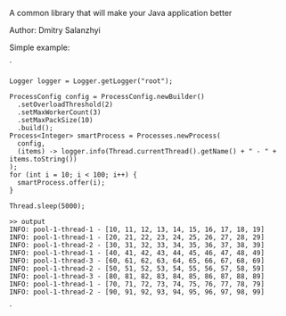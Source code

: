 A common library that will make your Java application better

Author: Dmitry Salanzhyi

Simple example:

`

    Logger logger = Logger.getLogger("root");
    
    ProcessConfig config = ProcessConfig.newBuilder()
      .setOverloadThreshold(2)
      .setMaxWorkerCount(3)
      .setMaxPackSize(10)
      .build();
    Process<Integer> smartProcess = Processes.newProcess(
      config,
      (items) -> logger.info(Thread.currentThread().getName() + " - " + items.toString())
    );
    for (int i = 10; i < 100; i++) {
      smartProcess.offer(i);
    }
    
    Thread.sleep(5000);

    >> output
    INFO: pool-1-thread-1 - [10, 11, 12, 13, 14, 15, 16, 17, 18, 19]
    INFO: pool-1-thread-1 - [20, 21, 22, 23, 24, 25, 26, 27, 28, 29]
    INFO: pool-1-thread-2 - [30, 31, 32, 33, 34, 35, 36, 37, 38, 39]
    INFO: pool-1-thread-1 - [40, 41, 42, 43, 44, 45, 46, 47, 48, 49]
    INFO: pool-1-thread-3 - [60, 61, 62, 63, 64, 65, 66, 67, 68, 69]
    INFO: pool-1-thread-2 - [50, 51, 52, 53, 54, 55, 56, 57, 58, 59]
    INFO: pool-1-thread-3 - [80, 81, 82, 83, 84, 85, 86, 87, 88, 89]
    INFO: pool-1-thread-1 - [70, 71, 72, 73, 74, 75, 76, 77, 78, 79]
    INFO: pool-1-thread-2 - [90, 91, 92, 93, 94, 95, 96, 97, 98, 99]
`
